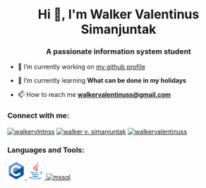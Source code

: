 <h1 align="center">Hi 👋, I'm Walker Valentinus Simanjuntak</h1>
<h3 align="center">A passionate information system student</h3>

- 🔭 I’m currently working on [my github profile](https://github.com/walkervalentinuss)

- 🌱 I’m currently learning **What can be done in my holidays**

- 📫 How to reach me **walkervalentinuss@gmail.com**


<h3 align="left">Connect with me:</h3>
<p align="left">
<a href="https://twitter.com/walkervlntnss" target="blank"><img align="center" src="https://raw.githubusercontent.com/rahuldkjain/github-profile-readme-generator/master/src/images/icons/Social/twitter.svg" alt="walkervlntnss" height="30" width="40" /></a>
<a href="https://linkedin.com/in/walker v. simanjuntak" target="blank"><img align="center" src="https://raw.githubusercontent.com/rahuldkjain/github-profile-readme-generator/master/src/images/icons/Social/linked-in-alt.svg" alt="walker v. simanjuntak" height="30" width="40" /></a>
<a href="https://instagram.com/walkervalentinuss" target="blank"><img align="center" src="https://raw.githubusercontent.com/rahuldkjain/github-profile-readme-generator/master/src/images/icons/Social/instagram.svg" alt="walkervalentinuss" height="30" width="40" /></a>
</p>

<h3 align="left">Languages and Tools:</h3>
<p align="left"> <a href="https://www.cprogramming.com/" target="_blank" rel="noreferrer"> <img src="https://raw.githubusercontent.com/devicons/devicon/master/icons/c/c-original.svg" alt="c" width="40" height="40"/> </a> <a href="https://www.java.com" target="_blank" rel="noreferrer"> <img src="https://raw.githubusercontent.com/devicons/devicon/master/icons/java/java-original.svg" alt="java" width="40" height="40"/> </a> <a href="https://www.microsoft.com/en-us/sql-server" target="_blank" rel="noreferrer"> <img src="https://www.svgrepo.com/show/303229/microsoft-sql-server-logo.svg" alt="mssql" width="40" height="40"/> </a> </p>
